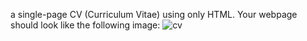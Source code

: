 a single-page CV (Curriculum Vitae) using only HTML. Your webpage should look like the following image:
<img src="" alt="cv">
